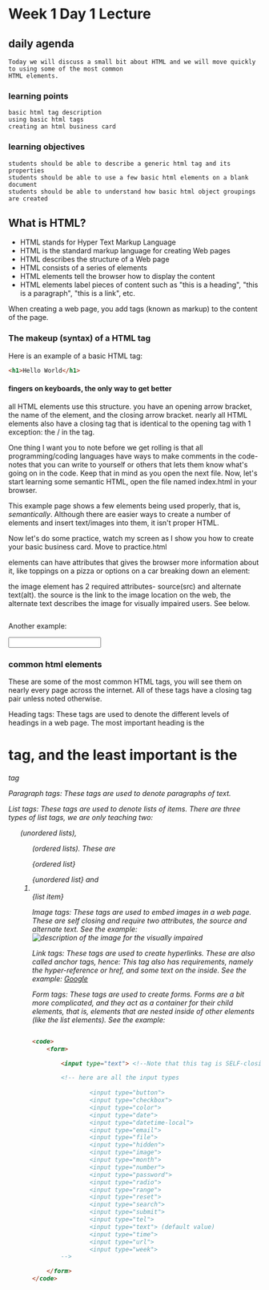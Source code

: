 # Week 1 Day 1 Lecture

## daily agenda
    Today we will discuss a small bit about HTML and we will move quickly to using some of the most common 
    HTML elements. 

### learning points 

    basic html tag description
    using basic html tags
    creating an html business card

### learning objectives
    students should be able to describe a generic html tag and its properties
    students should be able to use a few basic html elements on a blank document
    students should be able to understand how basic html object groupings are created

## What is HTML?

- HTML stands for Hyper Text Markup Language
- HTML is the standard markup language for creating Web pages
- HTML describes the structure of a Web page
- HTML consists of a series of elements
- HTML elements tell the browser how to display the content
- HTML elements label pieces of content such as "this is a heading", "this is a paragraph", "this is a link", etc.

When creating a web page, you add tags (known as markup) to the content of the page.


### The makeup (syntax) of a HTML tag

Here is an example of a basic HTML tag:

```HTML
<h1>Hello World</h1>
```

#### fingers on keyboards, the only way to get better

all HTML elements use this structure. you have an opening arrow bracket, the name of the element, and the closing arrow bracket. nearly all HTML elements also have a closing tag that is identical to the opening tag with 1 exception: the / in the tag. 

One thing I want you to note before we get rolling is that all programming/coding languages have ways to make comments in the code- notes that you can write to yourself or others that lets them know what's going on in the code. Keep that in mind as you open the next file. Now, let's start learning some semantic HTML, open the file named index.html in your browser. 

This example page shows a few elements being used properly, that is, *semantically*. Although there are easier ways to create a number of elements and insert text/images into them, it isn't proper HTML. 

Now let's do some practice, watch my screen as I show you how to create your basic business card. Move to practice.html 

elements can have attributes that gives the browser more information about it, like toppings on a pizza or options on a car
breaking down an element: 

the image element has 2 required attributes- source(src) and alternate text(alt). the source is the link to the image location on the web, the alternate text describes the image for visually impaired users. See below. 

<img src="" alt="" > <!-- creates an image element, note that it self-closes -->

Another example: 

<input type="text" >  <!-- creates an input element, note that it self-closes -->

### common html elements

These are some of the most common HTML tags, you will see them on nearly every page across the internet. All of these tags have a closing tag pair unless noted otherwise. 

Heading tags: These tags are used to denote the different levels of headings in a web page. The most important heading is the <h1> tag, and the least important is the <h6> tag

Paragraph tags: These tags are used to denote paragraphs of text. <p> </p>

List tags: These tags are used to denote lists of items. There are three types of list tags, we are only teaching two: <ul> (unordered lists), <ol> (ordered lists).  These are <ol></ol> {ordered list} <ul></ul> {unordered list} and <li></li> {list item}

Image tags: These tags are used to embed images in a web page. These are self closing and require two attributes, the source and alternate text. See the example: <img src="internet_link_here" alt="description of the image for the visually impaired">

Link tags: These tags are used to create hyperlinks. These are also called anchor tags, hence: <a></a> This tag also has requirements, namely the hyper-reference or href, and some text on the inside. See the example:
<a href="google.com"> Google</a>

Form tags: These tags are used to create forms. Forms are a bit more complicated, and they act as a container for their child elements, that is, elements that are *nested* inside of other elements (like the list elements). See the example: 

<!-- note the 3 ticks below here, they let you define the language in-line on a markup sheet like this one. the syntax is three ticks plus the name of the language (no spaces) -->

```html

<code>
    <form>

        <input type="text"> <!--Note that this tag is SELF-closing, like the image tag -->

        <!-- here are all the input types
        
                <input type="button">
                <input type="checkbox">
                <input type="color">
                <input type="date">
                <input type="datetime-local">
                <input type="email">
                <input type="file">
                <input type="hidden">
                <input type="image">
                <input type="month">
                <input type="number">
                <input type="password">
                <input type="radio">
                <input type="range">
                <input type="reset">
                <input type="search">
                <input type="submit">
                <input type="tel">
                <input type="text"> (default value)
                <input type="time">
                <input type="url">
                <input type="week">
        -->

    </form>
</code>    
```

